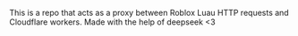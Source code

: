 This is a repo that acts as a proxy between Roblox Luau HTTP requests and Cloudflare workers.
Made with the help of deepseek <3